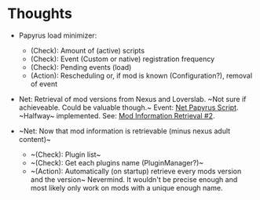 # Thoughts

+ Papyrus load minimizer:
  + (Check): Amount of (active) scripts
  + (Check): Event (Custom or native) registration frequency
  + (Check): Pending events (load)
  + (Action): Rescheduling or, if mod is known (Configuration?), removal of event

+ Net: Retrieval of mod versions from Nexus and Loverslab. ~Not sure if achieveable. Could be valuable though.~ Event: [Net Papyrus Script]. ~Halfway~ implemented. See: [Mod Information Retrieval #2].

+ ~Net: Now that mod information is retrievable (minus nexus adult content)~
  + ~(Check): Plugin list~
  + ~(Check): Get each plugins name (PluginManager?)~
  + ~(Action): Automatically (on startup) retrieve every mods version and the version~
  Nevermind. It wouldn't be precise enough and most likely only work on mods with a unique enough name. 

[Net Papyrus Script]: https://github.com/sereni-ty/SkyUtilities/blob/master/SkyUtilities/Papyrus%20Exports/SKUNet.psc#L49-L69
[Mod Information Retrieval #1]: https://github.com/sereni-ty/SkyUtilities/commit/7c133bd91f9874f7def6baf63b41434e2367cdb5
[Mod Information Retrieval #2]: https://github.com/sereni-ty/SkyUtilities/blob/master/Examples.md
